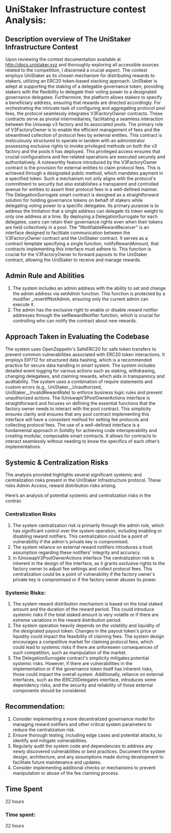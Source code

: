 

# UniStaker Infrastructure contest Analysis:

## Description overview of The UniStaker Infrastructure Contest

Upon reviewing the contest documentation available at http://docs.unistaker.xyz and thoroughly exploring all accessible sources related to the competition, I discerned a crucial aspect. The contest employs UniStaker as its chosen mechanism for distributing rewards to stakers, utilizing an ERC20 token-based stacking approach.
UniStaker is adept at supporting the staking of a delegable governance token, providing stakers with the flexibility to delegate their voting power to a designated governance delegatee. Furthermore, the platform allows stakers to specify a beneficiary address, ensuring that rewards are directed accordingly.
For orchestrating the intricate task of configuring and aggregating protocol pool fees, the protocol seamlessly integrates V3FactoryOwner contracts. These contracts serve as pivotal intermediaries, facilitating a seamless interaction between the Uniswap v3 factory and its associated pools. The primary role of V3FactoryOwner is to enable the efficient management of fees and the streamlined collection of protocol fees by external entities.
This contract is meticulously structured to operate in tandem with an administrator possessing exclusive rights to invoke privileged methods on both the v3 factory and the pools it has deployed. This privileged access ensures that crucial configurations and fee-related operations are executed securely and authoritatively.
A noteworthy feature introduced by the V3FactoryOwner contract is the provision for external entities to claim protocol fees. This is achieved through a designated public method, which mandates payment in a specified token. Such a mechanism not only aligns with the protocol's commitment to security but also establishes a transparent and controlled avenue for entities to assert their protocol fees in a well-defined manner.
The DelegationSurrogate smart contract is designed as a straightforward solution for holding governance tokens on behalf of stakers while delegating voting power to a specific delegatee. Its primary purpose is to address the limitation that a single address can delegate its token weight to only one address at a time. By deploying a DelegationSurrogate for each delegatee, users can retain their governance rights even when their tokens are held collectively in a pool.
The "INotifiableRewardReceiver" is an interface designed to facilitate communication between the V3FactoryOwner contract and the UniStaker contract. It serves as a contract template specifying a single function, notifyRewardAmount, that contracts implementing this interface must adhere to. This function is crucial for the V3FactoryOwner to forward payouts to the UniStaker contract, allowing the UniStaker to receive and manage rewards.

## Admin Rule and Abilities

1. The system includes an admin address with the ability to set and change the admin address via setAdmin function. This function is protected by a modifier _revertIfNotAdmin, ensuring only the current admin can execute it.
2. The admin has the exclusive right to enable or disable reward notifier addresses through the setRewardNotifier function, which is crucial for controlling who can notify the contract about new rewards.

## Approach Taken in Evaluating the Codebase

The system uses OpenZeppelin's SafeERC20 for safe token transfers to prevent common vulnerabilities associated with ERC20 token interactions.
It employs EIP712 for structured data hashing, which is a recommended practice for secure data handling in smart system.
The system includes detailed event logging for various actions such as staking, withdrawing, changing delegatees, and claiming rewards, which aids in transparency and auditability.
The system uses a combination of require statements and custom errors (e.g., UniStaker__Unauthorized, UniStaker__InvalidRewardRate) to enforce business logic rules and prevent unauthorized actions.
The IUniswapV3PoolOwnerActions interface is straightforward and focuses on defining the essential functions that the factory owner needs to interact with the pool contract. This simplicity ensures clarity and ensures that any pool contract implementing this interface will have a consistent method for setting fee protocols and collecting protocol fees.
The use of a well-defined interface is a fundamental approach in Solidity for achieving code interoperability and creating modular, composable smart contracts. It allows for contracts to interact seamlessly without needing to know the specifics of each other’s implementations.


## Systemic & Centralization Risks

The analysis provided highlights several significant systemic and centralization risks present in the UniStaker Infrastructure protocol. These risks Admin Access, reward distribution risks arising.

Here’s an analysis of potential systemic and centralization risks in the contrac

### Centralization Risks

1. The system centralization risk is primarily through the admin role, which has significant control over the system operation, including enabling or disabling reward notifiers. This centralization could be a point of vulnerability if the admin's private key is compromised.
2. The system reliance on external reward notifiers introduces a trust assumption regarding these notifiers' integrity and accuracy.
3. in IUniswapV3PoolOwnerActions interface The centralization risk is inherent in the design of the interface, as it grants exclusive rights to the factory owner to adjust fee settings and collect protocol fees. This centralization could be a point of vulnerability if the factory owner's private key is compromised or if the factory owner abuses its power.

### Systemic Risks:

1. The system reward distribution mechanism is based on the total staked amount and the duration of the reward period. This could introduce systemic risks if the total staked amount is very volatile or if there are extreme variations in the reward distribution period.
2. The system operation heavily depends on the volatility and liquidity of the designated payout token. Changes in the payout token's price or liquidity could impact the feasibility of claiming fees.
The system design encourages a competitive market for claiming protocol fees, which could lead to systemic risks if there are unforeseen consequences of such competition, such as manipulation of the market.
3. The DelegationSurrogate contract's simplicity mitigates potential systemic risks. However, if there are vulnerabilities in the implementation or if the governance token itself has inherent risks, those could impact the overall system. Additionally, reliance on external interfaces, such as the IERC20Delegates interface, introduces some dependency risks, and the security and reliability of those external components should be considered


## Recommendation:

1. Consider implementing a more decentralized governance model for managing reward notifiers and other critical system parameters to reduce the centralization risk.
2. Ensure thorough testing, including edge cases and potential attacks, to identify and mitigate vulnerabilities.
3. Regularly audit the system code and dependencies to address any newly discovered vulnerabilities or best practices.
Document the system design, architecture, and any assumptions made during development to facilitate future maintenance and updates.
4. Consider implementing additional checks or mechanisms to prevent manipulation or abuse of the fee claiming process.

## Time Spent 

22 hours

### Time spent:
22 hours
